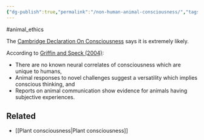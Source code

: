 ```yaml
---
{"dg-publish":true,"permalink":"/non-human-animal-consciousness/","tags":["#animal_ethics"],"created":"2025-10-23T17:42:41.230+01:00","updated":"2025-10-23T18:06:08.590+01:00"}
---
```


#animal_ethics 

The [Cambridge Declaration On Consciousness](http://fcmconference.org/img/CambridgeDeclarationOnConsciousness.pdf) says it is extremely likely.


According to [Griffin and Speck (2004)](https://link.springer.com/article/10.1007/s10071-003-0203-x):
- There are no known neural correlates of consciousness which are unique to humans,  
- Animal responses to novel challenges suggest a versatility which implies conscious thinking, and  
- Reports on animal communication show evidence for animals having subjective experiences.
## Related
- [[Plant consciousness\|Plant consciousness]]
